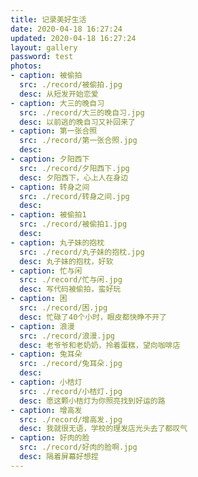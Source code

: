 ```yaml
---
title: 记录美好生活
date: 2020-04-18 16:27:24
updated: 2020-04-18 16:27:24
layout: gallery
password: test
photos:
- caption: 被偷拍
  src: ./record/被偷拍.jpg
  desc: 从短发开始恋爱
- caption: 大三的晚自习
  src: ./record/大三的晚自习.jpg
  desc: 以前逃的晚自习又补回来了
- caption: 第一张合照
  src: ./record/第一张合照.jpg
  desc:
- caption: 夕阳西下
  src: ./record/夕阳西下.jpg
  desc: 夕阳西下，心上人在身边
- caption: 转身之间
  src: ./record/转身之间.jpg
  desc: 
- caption: 被偷拍1
  src: ./record/被偷拍1.jpg
  desc: 
- caption: 丸子妹的抱枕
  src: ./record/丸子妹的抱枕.jpg
  desc: 丸子妹的抱枕，好软
- caption: 忙与闲
  src: ./record/忙与闲.jpg
  desc: 写代码被偷拍，蛮好玩
- caption: 困
  src: ./record/困.jpg
  desc: 忙碌了40个小时，眼皮都快睁不开了
- caption: 浪漫
  src: ./record/浪漫.jpg
  desc: 老爷爷和老奶奶，拎着蛋糕，望向咖啡店
- caption: 兔耳朵
  src: ./record/兔耳朵.jpg
  desc: 
- caption: 小桔灯
  src: ./record/小桔灯.jpg
  desc: 愿这颗小桔灯为你照亮找到好运的路
- caption: 增高发
  src: ./record/增高发.jpg
  desc: 我就很无语，学校的理发店光头去了都叹气
- caption: 好肉的脸
  src: ./record/好肉的脸啊.jpg
  desc: 隔着屏幕好想捏
---
```

